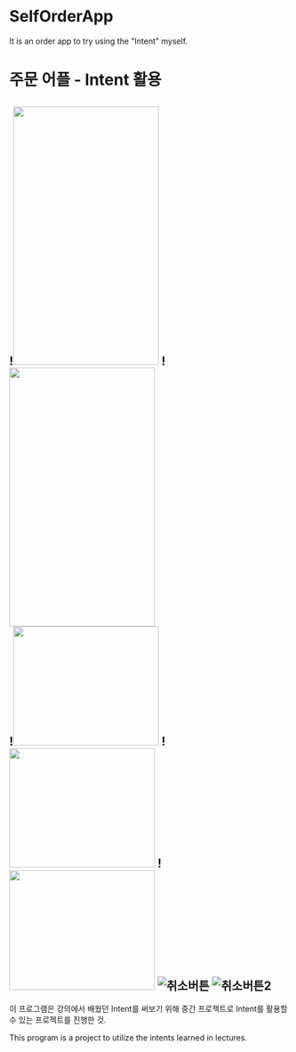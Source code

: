 # SelfOrderApp
It is an order app to try using the "Intent" myself.
# 주문 어플 - Intent 활용

!<img src="https://user-images.githubusercontent.com/50476562/135126047-4c191af0-8b1e-482d-9b63-3985d3dd74c8.png" width="261.8" height="464.8">
!<img src="https://user-images.githubusercontent.com/50476562/135126068-e7fc134c-3f41-47c3-a313-dcada0f3f0b4.png" width="261.8" height="464.8"><br>
!<img src="https://user-images.githubusercontent.com/50476562/135126065-58fa4d0e-4c96-4b37-9e48-040a41c72900.png" width="261.8" height="214.2">
!<img src="https://user-images.githubusercontent.com/50476562/135126061-83e6c006-d127-4c09-a2dd-8dc50d02f30a.png" width="261.8" height="214.2">
!<img src="https://user-images.githubusercontent.com/50476562/135126063-cfac8824-4425-469c-8ecb-c4e469d26f98.png" width="261.8" height="214.2">
![취소버튼](https://user-images.githubusercontent.com/50476562/135126057-a5222706-63c1-4225-baf0-053e0c115231.png)
![취소버튼2](https://user-images.githubusercontent.com/50476562/135126059-9ea27f4c-6044-4d43-98aa-2415bec1b0ba.png)
---
이 프로그램은 강의에서 배웠던 Intent를 써보기 위해 
중간 프로젝트로 Intent를 활용할 수 있는 프로젝트를 진행한 것.

This program is a project to utilize the intents learned in lectures.
